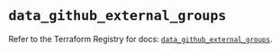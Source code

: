 # `data_github_external_groups`

Refer to the Terraform Registry for docs: [`data_github_external_groups`](https://registry.terraform.io/providers/integrations/github/6.1.0/docs/data-sources/external_groups).
